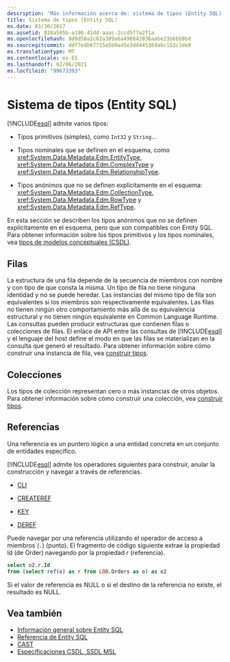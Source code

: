 ```yaml
---
description: 'Más información acerca de: sistema de tipos (Entity SQL)'
title: Sistema de tipos (Entity SQL)
ms.date: 03/30/2017
ms.assetid: 818a505b-a196-41dd-aaac-2ccd5f7a2f1a
ms.openlocfilehash: 8d0d50a2c82a309a6a496642836aabe23b6bb9bd
ms.sourcegitcommit: ddf7edb67715a5b9a45e3dd44536dabc153c1de0
ms.translationtype: MT
ms.contentlocale: es-ES
ms.lasthandoff: 02/06/2021
ms.locfileid: "99673393"
---
```

# <a name="type-system-entity-sql"></a>Sistema de tipos (Entity SQL)

[!INCLUDE[esql](../../../../../../includes/esql-md.md)] admite varios tipos:  
  
- Tipos primitivos (simples), como `Int32` y `String.`.  
  
- Tipos nominales que se definen en el esquema, como <xref:System.Data.Metadata.Edm.EntityType>, <xref:System.Data.Metadata.Edm.ComplexType> y <xref:System.Data.Metadata.Edm.RelationshipType>.  
  
- Tipos anónimos que no se definen explícitamente en el esquema: <xref:System.Data.Metadata.Edm.CollectionType>, <xref:System.Data.Metadata.Edm.RowType> y <xref:System.Data.Metadata.Edm.RefType>.  
  
 En esta sección se describen los tipos anónimos que no se definen explícitamente en el esquema, pero que son compatibles con Entity SQL. Para obtener información sobre los tipos primitivos y los tipos nominales, vea [tipos de modelos conceptuales (CSDL)](/ef/ef6/modeling/designer/advanced/edmx/csdl-spec#conceptual-model-types-csdl).  
  
## <a name="rows"></a>Filas  

 La estructura de una fila depende de la secuencia de miembros con nombre y con tipo de que consta la misma. Un tipo de fila no tiene ninguna identidad y no se puede heredar. Las instancias del mismo tipo de fila son equivalentes si los miembros son respectivamente equivalentes. Las filas no tienen ningún otro comportamiento más allá de su equivalencia estructural y no tienen ningún equivalente en Common Language Runtime. Las consultas pueden producir estructuras que contienen filas o colecciones de filas. El enlace de API entre las consultas de [!INCLUDE[esql](../../../../../../includes/esql-md.md)] y el lenguaje del host define el modo en que las filas se materializan en la consulta que generó el resultado. Para obtener información sobre cómo construir una instancia de fila, vea [construir tipos](constructing-types-entity-sql.md).  
  
## <a name="collections"></a>Colecciones  

 Los tipos de colección representan cero o más instancias de otros objetos. Para obtener información sobre cómo construir una colección, vea [construir tipos](constructing-types-entity-sql.md).  
  
## <a name="references"></a>Referencias  

 Una referencia es un puntero lógico a una entidad concreta en un conjunto de entidades específico.  
  
 [!INCLUDE[esql](../../../../../../includes/esql-md.md)] admite los operadores siguientes para construir, anular la construcción y navegar a través de referencias.  
  
- [CLI](ref-entity-sql.md)  
  
- [CREATEREF](createref-entity-sql.md)  
  
- [KEY](key-entity-sql.md)  
  
- [DEREF](deref-entity-sql.md)  
  
 Puede navegar por una referencia utilizando el operador de acceso a miembros (`.`) (punto). El fragmento de código siguiente extrae la propiedad Id (de Order) navegando por la propiedad r (referencia).  
  
```sql  
select o2.r.Id
from (select ref(o) as r from LOB.Orders as o) as o2
```  
  
 Si el valor de referencia es NULL o si el destino de la referencia no existe, el resultado es NULL.  
  
## <a name="see-also"></a>Vea también

- [Información general sobre Entity SQL](entity-sql-overview.md)
- [Referencia de Entity SQL](entity-sql-reference.md)
- [CAST](cast-entity-sql.md)
- [Especificaciones CSDL, SSDL MSL](/ef/ef6/modeling/designer/advanced/edmx/csdl-spec)
